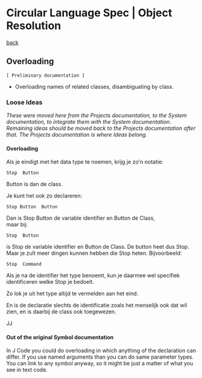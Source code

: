 ﻿Circular Language Spec | Object Resolution
==========================================

[back](./)

Overloading
-----------

`[ Preliminary documentation ]`

- Overloading names of related classes, disambiguating by class.

### Loose Ideas

*These were moved here from the Projects documentation, to the System documentation, to integrate them with the System documentation. Remaining ideas should be moved back to the Projects documentation after that. The Projects documentation is where Ideas belong.*

#### Overloading

Als je eindigt met het data type te noemen, krijg je zo'n notatie:

```
Stop  Button
```

Button is dan de class.

Je kunt het ook zo declareren:

```
Stop Button  Button
```

Dan is Stop Button de variable identifier en Button de Class,  
maar bij:

```
Stop  Button
```

is Stop de variable identifier en Button de Class. De button heet dus Stop. Maar je zult meer dingen kunnen hebben die Stop heten. Bijvoorbeeld:

```
Stop  Command
```

Als je na de identifier het type benoemt, kun je
daarmee wel specifiek identificeren welke Stop je bedoelt.

Zo lok je uit het type altijd te vermelden aan het eind.

En is de declaratie slechts de identificatie zoals het menselijk ook dat wil zien, en is daarbij de class ook toegewezen.

JJ

#### Out of the original Symbol documentation

In J Code you could do overloading in which anything of the declaration can differ. If you use named arguments than you can do same parameter types. You can link to any symbol anyway, so it might be just a matter of what you see in text code.